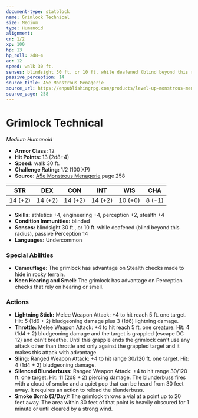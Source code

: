 ```yaml
---
document-type: statblock
name: Grimlock Technical
size: Medium
type: Humanoid
alignment: 
cr: 1/2
xp: 100
hp: 13
hp_roll: 2d8+4
ac: 12
speed: walk 30 ft.
senses: blindsight 30 ft. or 10 ft. while deafened (blind beyond this radius) 
passive_perception: 14
source_title: A5e Monstrous Menagerie
source_url: https://enpublishingrpg.com/products/level-up-monstrous-menagerie-a5e
source_page: 258
---
```


# Grimlock Technical

*Medium* *Humanoid*

- **Armor Class:** 12
- **Hit Points:** 13 (2d8+4)
- **Speed:** walk 30 ft.
- **Challenge Rating:** 1/2 (100 XP)
- **Source:** [A5e Monstrous Menagerie](https://enpublishingrpg.com/products/level-up-monstrous-menagerie-a5e) page 258

| STR | DEX | CON | INT | WIS | CHA |
| --- | --- | --- | --- | --- | --- |
| 14 (+2) | 14 (+2) | 14 (+2) | 14 (+2) | 10 (+0) | 8 (-1) |

- **Skills:** athletics +4, engineering +4, perception +2, stealth +4
- **Condition Immunities:** blinded
- **Senses:** blindsight 30 ft., or 10 ft. while deafened (blind beyond this radius), passive Perception 14
- **Languages:** Undercommon

### Special Abilities

- **Camouflage:** The grimlock has advantage on Stealth checks made to hide in rocky terrain.
- **Keen Hearing and Smell:** The grimlock has advantage on Perception checks that rely on hearing or smell.

### Actions

- **Lightning Stick:** Melee Weapon Attack: +4 to hit  reach 5 ft.  one target. Hit: 5 (1d6 + 2) bludgeoning damage plus 3 (1d6) lightning damage.
- **Throttle:** Melee Weapon Attack: +4 to hit  reach 5 ft.  one creature. Hit: 4 (1d4 + 2) bludgeoning damage  and the target is grappled (escape DC 12) and can't breathe. Until this grapple ends  the grimlock can't use any attack other than throttle and only against the grappled target  and it makes this attack with advantage.
- **Sling:** Ranged Weapon Attack: +4 to hit  range 30/120 ft.  one target. Hit: 4 (1d4 + 2) bludgeoning damage.
- **Silenced Blunderbuss:** Ranged Weapon Attack: +4 to hit  range 30/120 ft.  one target. Hit: 11 (2d8 + 2) piercing damage. The blunderbuss fires with a cloud of smoke and a quiet pop that can be heard from 30 feet away. It requires an action to reload the blunderbuss.
- **Smoke Bomb (3/Day):** The grimlock throws a vial at a point up to 20 feet away. The area within 30 feet of that point is heavily obscured for 1 minute or until cleared by a strong wind.
